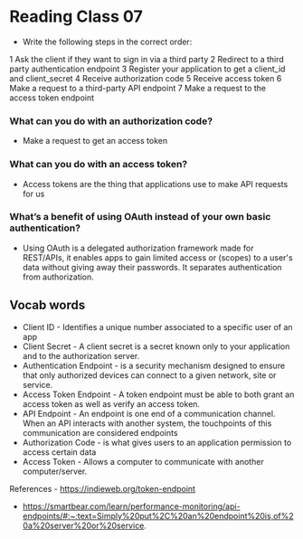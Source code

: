 # Reading Class 07

- Write the following steps in the correct order:

1 Ask the client if they want to sign in via a third party
2 Redirect to a third party authentication endpoint
3 Register your application to get a client_id and client_secret
4 Receive authorization code
5 Receive access token
6 Make a request to a third-party API endpoint
7 Make a request to the access token endpoint


### What can you do with an authorization code?
- Make a request to get an access token

### What can you do with an access token?
- Access tokens are the thing that applications use to make API requests for us

### What’s a benefit of using OAuth instead of your own basic authentication?
- Using OAuth is a delegated authorization framework made for REST/APIs, it enables apps to gain limited access or (scopes) to a user's data without giving away their passwords.  It separates authentication from authorization.

## Vocab words

* Client ID - Identifies a unique number associated to a specific user of an app
* Client Secret - A client secret is a secret known only to your application and to the authorization server.
* Authentication Endpoint - is a security mechanism designed to ensure that only authorized devices can connect to a given network, site or service.
* Access Token Endpoint - A token endpoint must be able to both grant an access token as well as verify an access token.
* API Endpoint - An endpoint is one end of a communication channel. When an API interacts with another system, the touchpoints of this communication are considered endpoints
* Authorization Code - is what gives users to an application permission to access certain data
* Access Token - Allows a computer to communicate with another computer/server.


References - https://indieweb.org/token-endpoint
- https://smartbear.com/learn/performance-monitoring/api-endpoints/#:~:text=Simply%20put%2C%20an%20endpoint%20is,of%20a%20server%20or%20service.
